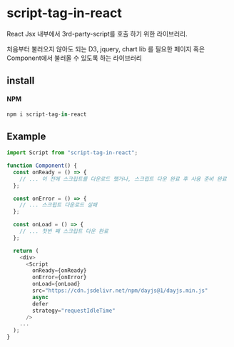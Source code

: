 # script-tag-in-react

React Jsx 내부에서 3rd-party-script를 호출 하기 위한 라이브러리.

처음부터 불러오지 않아도 되는 D3, jquery, chart lib 를 필요한 페이지 혹은 Component에서 불러올 수 있도록 하는 라이브러리

## install
#### NPM

```js
npm i script-tag-in-react
```

## Example

```js
import Script from "script-tag-in-react";

function Component() {
  const onReady = () => {
    // ... 이 전에 스크립트를 다운로드 했거나, 스크립트 다운 완료 후 사용 준비 완료
  };

  const onError = () => {
    // ... 스크립트 다운로드 실패
  };

  const onLoad = () => {
    // ... 첫번 째 스크립트 다운 완료
  };

  return (
    <div>
      <Script
        onReady={onReady}
        onError={onError}
        onLoad={onLoad}
        src="https://cdn.jsdelivr.net/npm/dayjs@1/dayjs.min.js"
        async
        defer
        strategy="requestIdleTime"
      />
    ...
  );
}


